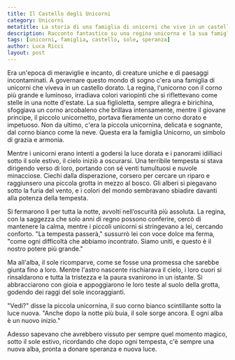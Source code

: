 ```yaml
---
title: Il Castello degli Unicorni  
category: Unicorni
metatitle: La storia di una famiglia di unicorni che vive in un castello dorato 
description: Racconto fantastico su una regina unicorna e la sua famiglia che vivono in un castello dorato, affrontando una tempesta ma infine rinnovati dalla luce del sole.
tags: [unicorni, famiglia, castello, sole, speranza]
author: Luca Ricci
layout: post
---
```

Era un'epoca di meraviglie e incanto, di creature uniche e di paesaggi incontaminati. A governare questo mondo di sogno c'era una famiglia di unicorni che viveva in un castello dorato. La regina, l'unicorno con il corno più grande e luminoso, irradiava colori variopinti che si riflettevano come stelle in una notte d'estate. La sua figlioletta, sempre allegra e birichina, sfoggiava un corno arcobaleno che brillava intensamente, mentre il giovane principe, il piccolo unicornetto, portava fieramente un corno dorato e impetuoso. Non da ultimo, c'era la piccola unicornina, delicata e sognante, dal corno bianco come la neve. Questa era la famiglia Unicorno, un simbolo di grazia e armonia.

Mentre i unicorni erano intenti a godersi la luce dorata e i panorami idilliaci sotto il sole estivo, il cielo iniziò a oscurarsi. Una terribile tempesta si stava dirigendo verso di loro, portando con sé venti tumultuosi e nuvole minacciose. Ciechi dalla disperazione, corsero per cercare un riparo e raggiunsero una piccola grotta in mezzo al bosco. Gli alberi si piegavano sotto la furia del vento, e i colori del mondo sembravano sbiadire davanti alla potenza della tempesta.

Si fermarono lì per tutta la notte, avvolti nell’oscurità più assoluta. La regina, con la saggezza che solo anni di regno possono conferire, cercò di mantenere la calma, mentre i piccoli unicorni si stringevano a lei, cercando conforto. "La tempesta passerà," sussurrò lei con voce dolce ma ferma, "come ogni difficoltà che abbiamo incontrato. Siamo uniti, e questo è il nostro potere più grande."

Ma all'alba, il sole ricomparve, come se fosse una promessa che sarebbe giunta fino a loro. Mentre l'astro nascente rischiarava il cielo, i loro cuori si rinsaldarono e tutta la tristezza e la paura svanirono in un istante. Si abbracciarono con gioia e appoggiarono le loro teste al suolo della grotta, godendo dei raggi del sole incoraggianti.

"Vedi?" disse la piccola unicornina, il suo corno bianco scintillante sotto la luce nuova. "Anche dopo la notte più buia, il sole sorge ancora. E ogni alba è un nuovo inizio."

Adesso sapevano che avrebbero vissuto per sempre quel momento magico, sotto il sole estivo, ricordando che dopo ogni tempesta, c'è sempre una nuova alba, pronta a donare speranza e nuova luce.